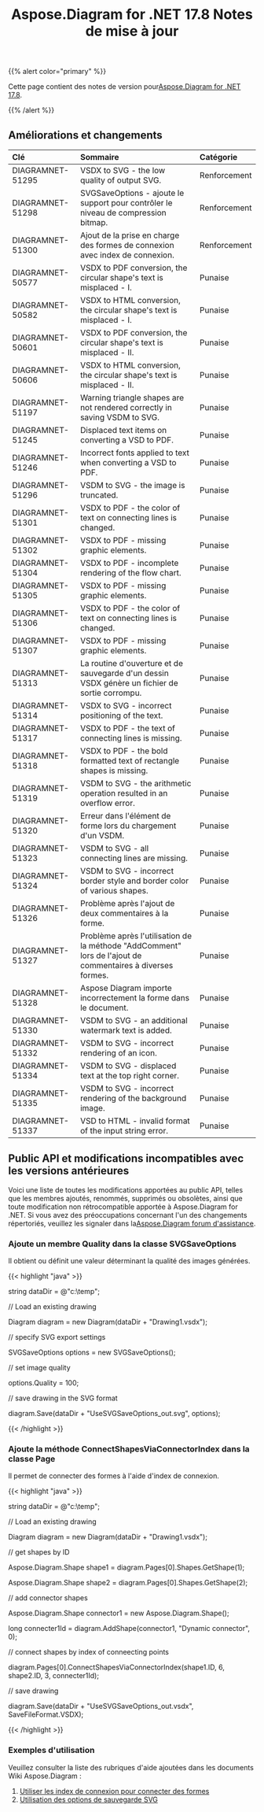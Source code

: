 ﻿---
title: Aspose.Diagram for .NET 17.8 Notes de mise à jour
type: docs
weight: 50
url: /fr/net/aspose-diagram-for-net-17-8-release-notes/
---
{{% alert color="primary" %}} 

 Cette page contient des notes de version pour[Aspose.Diagram for .NET 17.8](https://www.nuget.org/packages/Aspose.Diagram/17.8.0).

{{% /alert %}} 
## **Améliorations et changements**

|**Clé**|**Sommaire**|**Catégorie**|
|:- |:- |:- |
|DIAGRAMNET-51295|VSDX to SVG - the low quality of output SVG.|Renforcement|
|DIAGRAMNET-51298|SVGSaveOptions - ajoute le support pour contrôler le niveau de compression bitmap.|Renforcement|
|DIAGRAMNET-51300|Ajout de la prise en charge des formes de connexion avec index de connexion.|Renforcement|
|DIAGRAMNET-50577|VSDX to PDF conversion, the circular shape's text is misplaced - I.|Punaise|
|DIAGRAMNET-50582|VSDX to HTML conversion, the circular shape's text is misplaced - I.|Punaise|
|DIAGRAMNET-50601|VSDX to PDF conversion, the circular shape's text is misplaced - II.|Punaise|
|DIAGRAMNET-50606|VSDX to HTML conversion, the circular shape's text is misplaced - II.|Punaise|
|DIAGRAMNET-51197|Warning triangle shapes are not rendered correctly in saving VSDM to SVG.|Punaise|
|DIAGRAMNET-51245|Displaced text items on converting a VSD to PDF.|Punaise|
|DIAGRAMNET-51246|Incorrect fonts applied to text when converting a VSD to PDF.|Punaise|
|DIAGRAMNET-51296|VSDM to SVG - the image is truncated.|Punaise|
|DIAGRAMNET-51301|VSDX to PDF - the color of text on connecting lines is changed.|Punaise|
|DIAGRAMNET-51302|VSDX to PDF - missing graphic elements.|Punaise|
|DIAGRAMNET-51304|VSDX to PDF - incomplete rendering of the flow chart.|Punaise|
|DIAGRAMNET-51305|VSDX to PDF - missing graphic elements.|Punaise|
|DIAGRAMNET-51306|VSDX to PDF - the color of text on connecting lines is changed.|Punaise|
|DIAGRAMNET-51307|VSDX to PDF - missing graphic elements.|Punaise|
|DIAGRAMNET-51313|La routine d'ouverture et de sauvegarde d'un dessin VSDX génère un fichier de sortie corrompu.|Punaise|
|DIAGRAMNET-51314|VSDX to SVG - incorrect positioning of the text.|Punaise|
|DIAGRAMNET-51317|VSDX to PDF - the text of connecting lines is missing.|Punaise|
|DIAGRAMNET-51318|VSDX to PDF - the bold formatted text of rectangle shapes is missing.|Punaise|
|DIAGRAMNET-51319|VSDM to SVG - the arithmetic operation resulted in an overflow error.|Punaise|
|DIAGRAMNET-51320|Erreur dans l'élément de forme lors du chargement d'un VSDM.|Punaise|
|DIAGRAMNET-51323|VSDM to SVG - all connecting lines are missing.|Punaise|
|DIAGRAMNET-51324|VSDM to SVG - incorrect border style and border color of various shapes.|Punaise|
|DIAGRAMNET-51326|Problème après l'ajout de deux commentaires à la forme.|Punaise|
|DIAGRAMNET-51327|Problème après l'utilisation de la méthode "AddComment" lors de l'ajout de commentaires à diverses formes.|Punaise|
|DIAGRAMNET-51328|Aspose Diagram importe incorrectement la forme dans le document.|Punaise|
|DIAGRAMNET-51330|VSDM to SVG - an additional watermark text is added.|Punaise|
|DIAGRAMNET-51332|VSDM to SVG - incorrect rendering of an icon.|Punaise|
|DIAGRAMNET-51334|VSDM to SVG - displaced text at the top right corner.|Punaise|
|DIAGRAMNET-51335|VSDM to SVG - incorrect rendering of the background image.|Punaise|
|DIAGRAMNET-51337|VSD to HTML - invalid format of the input string error.|Punaise|
## **Public API et modifications incompatibles avec les versions antérieures**
Voici une liste de toutes les modifications apportées au public API, telles que les membres ajoutés, renommés, supprimés ou obsolètes, ainsi que toute modification non rétrocompatible apportée à Aspose.Diagram for .NET. Si vous avez des préoccupations concernant l'un des changements répertoriés, veuillez les signaler dans la[Aspose.Diagram forum d'assistance](https://forum.aspose.com/c/diagram/17).
### **Ajoute un membre Quality dans la classe SVGSaveOptions**
Il obtient ou définit une valeur déterminant la qualité des images générées.

{{< highlight "java" >}}

 string dataDir = @"c:\temp\";

// Load an existing drawing

Diagram diagram = new Diagram(dataDir + "Drawing1.vsdx");

// specify SVG export settings

SVGSaveOptions options = new SVGSaveOptions();

// set image quality

options.Quality = 100;

// save drawing in the SVG format

diagram.Save(dataDir + "UseSVGSaveOptions_out.svg", options);

{{< /highlight >}}
### **Ajoute la méthode ConnectShapesViaConnectorIndex dans la classe Page**
Il permet de connecter des formes à l'aide d'index de connexion.

{{< highlight "java" >}}

 string dataDir = @"c:\temp\";

// Load an existing drawing

Diagram diagram = new Diagram(dataDir + "Drawing1.vsdx");

// get shapes by ID

Aspose.Diagram.Shape shape1 = diagram.Pages[0].Shapes.GetShape(1);

Aspose.Diagram.Shape shape2 = diagram.Pages[0].Shapes.GetShape(2);

// add connector shapes

Aspose.Diagram.Shape connector1 = new Aspose.Diagram.Shape();

long connecter1Id = diagram.AddShape(connector1, "Dynamic connector", 0);

// connect shapes by index of conneecting points

diagram.Pages[0].ConnectShapesViaConnectorIndex(shape1.ID, 6, shape2.ID, 3, connecter1Id);

// save drawing

diagram.Save(dataDir + "UseSVGSaveOptions_out.vsdx", SaveFileFormat.VSDX);

{{< /highlight >}}
### **Exemples d'utilisation**
Veuillez consulter la liste des rubriques d'aide ajoutées dans les documents Wiki Aspose.Diagram :

1. [Utiliser les index de connexion pour connecter des formes](https://docs.aspose.com/diagram/net/add-retrieve-copy-and-read-visio-shape-data/#use-connection-indexes-to-connect-shapes)
1. [Utilisation des options de sauvegarde SVG](https://docs.aspose.com/diagram/net/save-visio-document/)
